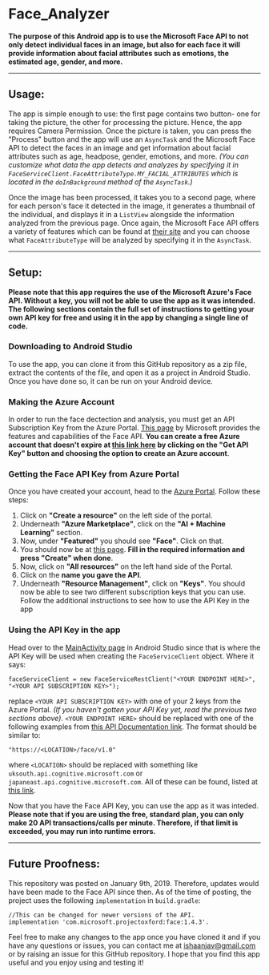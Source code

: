 # Face_Analyzer
**The purpose of this Android app is to use the Microsoft Face API to not only detect individual faces in an image, but also for each face it will provide information about facial attributes such as emotions, the estimated age, gender, and more.**

_____
## Usage:
The app is simple enough to use: the first page contains two button- one for taking the picture, the other for processing the picture. Hence, the app requires Camera Permission. Once the picture is taken, you can press the "Process" button and the app will use an `AsyncTask` and the Microsoft Face API to detect the faces in an image and get information about facial attributes such as age, headpose, gender, emotions, and more. *(You can customize what data the app detects and analyzes by specifying it in `FaceServiceClient.FaceAttributeType.MY_FACIAL_ATTRIBUTES` which is located in the `doInBackground` method of the `AsyncTask`.)*
  
Once the image has been processed, it takes you to a second page, where for each person's face it detected in the image, it generates a thumbnail of the individual, and displays it in a `ListView` alongside the information analyzed from the previous page. Once again, the Microsoft Face API offers a variety of features which can be found at [their site](https://azure.microsoft.com/en-us/services/cognitive-services/face/) and you can choose what `FaceAttributeType` will be analyzed by specifying it in the `AsyncTask`.

_____
## Setup:

**Please note that this app requires the use of the Microsoft Azure's Face API. Without a key, you will not be able to use the app as it was intended. The following sections contain the full set of instructions to getting your own API key for free and using it in the app by changing a single line of code.**
### Downloading to Android Studio
To use the app, you can clone it from this GitHub repository as a zip file, extract the contents of the file, and open it as a project in Android Studio. Once you have done so, it can be run on your Android device.
### Making the Azure Account
In order to run the face dectection and analysis, you must get an API Subscription Key from the Azure Portal. [This page](https://azure.microsoft.com/en-us/services/cognitive-services/face/) by Microsoft provides the features and capabilities of the Face API. **You can create a free Azure account that doesn't expire at [this link here](https://azure.microsoft.com/en-us/try/cognitive-services/?api=face-api) by clicking on the "Get API Key" button and choosing the option to create an Azure account**. 
### Getting the Face API Key from Azure Portal
Once you have created your account, head to the [Azure Portal](https://portal.azure.com/#home). Follow these steps:
1. Click on **"Create a resource"** on the left side of the portal.
2. Underneath **"Azure Marketplace"**, click on the **"AI + Machine Learning"** section. 
3. Now, under **"Featured"** you should see **"Face"**. Click on that.
4. You should now be at [this page](https://portal.azure.com/#create/Microsoft.CognitiveServicesFace). **Fill in the required information and press "Create" when done**.
5. Now, click on **"All resources"** on the left hand side of the Portal.
6. Click on the **name you gave the API**.
7. Underneath **"Resource Management"**, click on **"Keys"**.
You should now be able to see two different subscription keys that you can use. Follow the additional instructions to see how to use the API Key in the app
### Using the API Key in the app
Head over to the [MainActivity page](https://github.com/ishaanjav/Face_Analyzer/blob/master/app/src/main/java/com/example/anany/emotionrecognition/MainActivity.java) in Android Studio since that is where the API Key will be used when creating the `FaceServiceClient` object. Where it says:

    faceServiceClient = new FaceServiceRestClient("<YOUR ENDPOINT HERE>", "<YOUR API SUBSCRIPTION KEY>"); 

replace `<YOUR API SUBSCRIPTION KEY>` with one of your 2 keys from the Azure Portal. *(If you haven't gotten your API Key yet, read the previous two sections above)*. `<YOUR ENDPOINT HERE>` should be replaced with one of the following examples from [this API Documentation link](https://westus.dev.cognitive.microsoft.com/docs/services/563879b61984550e40cbbe8d/operations/563879b61984550f30395236). The format should be similar to: 
  
    "https://<LOCATION>/face/v1.0"
  
where `<LOCATION>` should be replaced with something like `uksouth.api.cognitive.microsoft.com` or `japaneast.api.cognitive.microsoft.com`. All of these can be found, listed at [this link](https://westus.dev.cognitive.microsoft.com/docs/services/563879b61984550e40cbbe8d/operations/563879b61984550f30395236).

Now that you have the Face API Key, you can use the app as it was inteded. **Please note that if you are using the free, standard plan, you can only make 20 API transactions/calls per minute. Therefore, if that limit is exceeded, you may run into runtime errors.**
_____

## Future Proofness:
This repository was posted on January 9th, 2019. Therefore, updates would have been made to the Face API since then. As of the time of posting, the project uses the following `implementation` in `build.gradle`:

    //This can be changed for newer versions of the API. 
    implementation 'com.microsoft.projectoxford:face:1.4.3'.

Feel free to make any changes to the app once you have cloned it and if you have any questions or issues, you can contact me at ishaanjav@gmail.com or by raising an issue for this GitHub repository. I hope that you find this app useful and you enjoy using and testing it!
